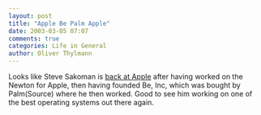 ```yaml
---
layout: post
title: "Apple Be Palm Apple"
date: 2003-03-05 07:07
comments: true
categories: Life in General
author: Oliver Thylmann
---
```



Looks like Steve Sakoman is [back at Apple](http://news.com.com/2100-1041-991061.html?tag=fd_top) after having worked on the Newton for Apple, then having founded Be, Inc, which was bought by Palm(Source) where he then worked. Good to see him working on one of the best operating systems out there again.


